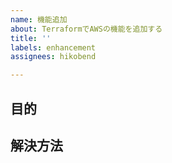 ```yaml
---
name: 機能追加
about: TerraformでAWSの機能を追加する
title: ''
labels: enhancement
assignees: hikobend

---
```


## 目的

## 解決方法
